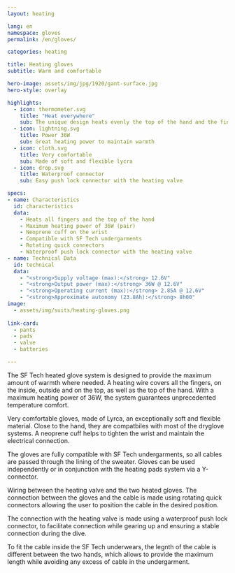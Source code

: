 ```yaml
---
layout: heating

lang: en
namespace: gloves
permalink: /en/gloves/

categories: heating

title: Heating gloves
subtitle: Warm and comfortable

hero-image: assets/img/jpg/1920/gant-surface.jpg
hero-style: overlay

highlights:
  - icon: thermometer.svg
    title: "Heat everywhere"
    sub: The unique design heats evenly the top of the hand and the fingers
  - icon: lightning.svg
    title: Power 36W
    sub: Great heating power to maintain warmth
  - icon: cloth.svg
    title: Very comfortable
    sub: Made of soft and flexible lycra
  - icon: drop.svg
    title: Waterproof connector
    sub: Easy push lock connector with the heating valve

specs:
- name: Characteristics
  id: characteristics
  data:
    - Heats all fingers and the top of the hand
    - Maximum heating power of 36W (pair)
    - Neoprene cuff on the wrist
    - Compatible with SF Tech undergarments
    - Rotating quick connectors
    - Waterproof push lock connector with the heating valve
- name: Technical Data
  id: technical
  data:
    - "<strong>Supply voltage (max):</strong> 12.6V"
    - "<strong>Output power (max):</strong> 36W @ 12.6V"
    - "<strong>Operating current (max):</strong> 2.85A @ 12.6V"
    - "<strong>Approximate autonomy (23.8Ah):</strong> 8h00"
image:
  - assets/img/suits/heating-gloves.png
  
link-card:
  - pants
  - pads
  - valve
  - batteries

---
```

The SF Tech heated glove system is designed to provide the maximum amount of warmth where needed. A heating wire covers all the fingers, on the inside, outside and on the top, as well as the top of the hand. With a maximum heating power of 36W, the system guarantees unprecedented temperature comfort.

Very comfortable gloves, made of Lyrca, an exceptionally soft and flexible material. Close to the hand, they are compatbiles with most of the dryglove systems. A neoprene cuff helps to tighten the wrist and maintain the electrical connection.

The gloves are fully compatible with SF Tech undergarments, so all cables are passed through the lining of the sweater. Gloves can be used independently or in conjunction with the heating pads system via a Y-connector.

Wiring between the heating valve and the two heated gloves. The connection between the gloves and the cable is made using rotating quick connectors allowing the user to position the cable in the desired position.

The connection with the heating valve is made using a waterproof push lock connector, to facilitate connection while gearing up and ensuring a stable connection during the dive.

To fit the cable inside the SF Tech underwears, the legnth of the cable is different between the two hands, which allows to provide the maximum length while avoiding any excess of cable in the undergarment.